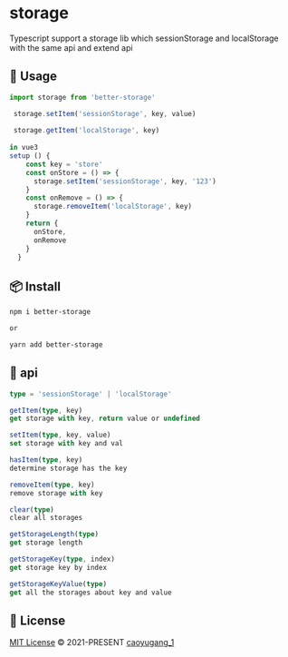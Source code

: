 # storage
Typescript support a storage lib which sessionStorage and localStorage with the same api and extend api

## 🦄 Usage
```javascript
import storage from 'better-storage'

 storage.setItem('sessionStorage', key, value) 
 
 storage.getItem('localStorage', key)
 
in vue3
setup () {
    const key = 'store'
    const onStore = () => {
      storage.setItem('sessionStorage', key, '123')
    }
    const onRemove = () => {
      storage.removeItem('localStorage', key)
    }
    return {
      onStore,
      onRemove
    }
  }
```

## 📦 Install

```bash
npm i better-storage

or

yarn add better-storage
```

## 🎁 api

```typescript
type = 'sessionStorage' | 'localStorage'

getItem(type, key)
get storage with key, return value or undefined

setItem(type, key, value)
set storage with key and val

hasItem(type, key)
determine storage has the key

removeItem(type, key)
remove storage with key

clear(type)
clear all storages

getStorageLength(type)
get storage length

getStorageKey(type, index)
get storage key by index

getStorageKeyValue(type)
get all the storages about key and value
```
## 📄 License

[MIT License](https://github.com/Talljack/storage/blob/main/LICENSE) © 2021-PRESENT [caoyugang_1](https://github.com/Talljack)
